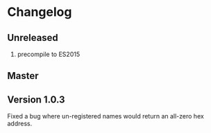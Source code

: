 # Changelog

## Unreleased

1. precompile to ES2015

## Master

## Version 1.0.3

Fixed a bug where un-registered names would return an all-zero hex address.
